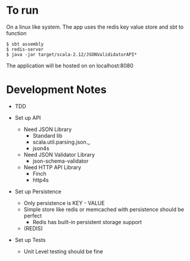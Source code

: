 # To run

On a linux like system. The app uses the redis key value store and sbt to function

```
$ sbt assembly
$ redis-server
$ java -jar target/scala-2.12/JSONValididatorAPI*
```

The application will be hosted on on localhost:8080

# Development Notes

* TDD

* Set up API
    * Need JSON Library
        * Standard lib
        * scala.util.parsing.json._
        * json4s
    * Need JSON Validator Library
        * json-schema-validator
    * Need HTTP API Library
        * Finch
        * http4s
* Set up Persistence
    * Only persistence is KEY - VALUE
    * Simple store like redis or memcached with persistence should be perfect
        * Redis has built-in persistent storage support
    * (REDIS)
* Set up Tests
    * Unit Level testing should be fine

